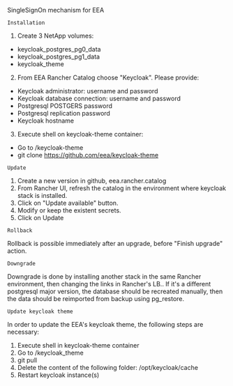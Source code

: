 SingleSignOn mechanism for EEA

```
Installation
```
1. Create 3 NetApp volumes:
* keycloak_postgres_pg0_data
* keycloak_postgres_pg1_data
* keycloak_theme

2. From EEA Rancher Catalog choose "Keycloak". Please provide:
* Keycloak administrator: username and password
* Keycloak database connection: username and password
* Postgresql POSTGERS password
* Postgresql replication password
* Keycloak hostname

3. Execute shell on keycloak-theme container:
* Go to /keycloak-theme
* git clone https://github.com/eea/keycloak-theme


```
Update
```

1. Create a new version in github, eea.rancher.catalog
2. From Rancher UI, refresh the catalog in the environment where keycloak stack is installed.
3. Click on "Update available" button.
4. Modify or keep the existent secrets.
5. Click on Update


```
Rollback
```

Rollback is possible immediately after an upgrade, before "Finish upgrade" action.


```
Downgrade
```

Downgrade is done by installing another stack in the same Rancher environment, then changing the links in Rancher's LB.. If it's a different postgresql major version, the database should be recreated manually, then the data should be reimported from backup using pg_restore.


```
Update keycloak theme
```

In order to update the EEA's keycloak theme, the following steps are necessary:
1. Execute shell in keycloak-theme container
2. Go to /keycloak_theme
3. git pull
4. Delete the content of the following folder: /opt/keycloak/cache
5. Restart keycloak instance(s)

